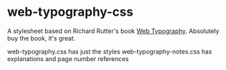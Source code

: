 # web-typography-css
A stylesheet based on Richard Rutter's book [Web Typography](http://www.book.webtypography.net/). Absolutely buy the book, it's great.

web-typography.css has just the styles
web-typography-notes.css has explanations and page number references
